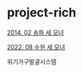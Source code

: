 # project-rich

[2014. 02 송파 세 모녀](https://namu.wiki/w/송파%20세%20모녀%20자살%20사건)

[2022. 08 수원 세 모녀](https://namu.wiki/w/수원%20세%20모녀%20사망%20사건)

위기가구발굴시스템
